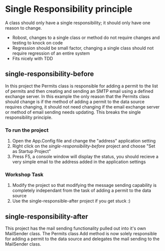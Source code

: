 # Single Responsibility principle

A class should only have a single responsibility; it should only have one reason to change.
* Robost, changes to a single class or method do not require changes and testing to knock on code
* Regression should be small factor, changing a single class should not require regression of an entire system
* Fits nicely with TDD

## single-responsibility-before
In this project the Permits class is responsible for adding a permit to the list of permits and then creating and sending an SMTP email using a defined exchange server. 
In this example the only reason that the Permits class should change is if the method of adding a permit to the data source requires changing, it should not need changing if the email exchange server or method of email sending needs updating. This breaks the single responsibility principle.

### To run the project
1. Open the App.Config file and change the "address" application setting
2. Right click on the *single-responsibility-before* project and choose "Set as Startup Project" 
3. Press F5, a console window will display the status, you should recieve a very simple email to the address added in the application settings

### Workshop Task
1. Modify the project so that modifying the message sending capability is completely independant from the task of adding a permit to the data source
2. Use the single-responsible-after project if you get stuck :)  

## single-responsibility-after
This project has the mail sending functionality pulled out into it's own MailSender class. The Permits class Add method is now solely responsible for adding a permit to the data source and delegates the mail sending to the MailSender class.